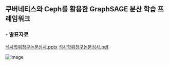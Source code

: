 ## 쿠버네티스와 Ceph를 활용한 GraphSAGE 분산 학습 프레임워크
### - 발표자료
[석사학위청구논문심사.pptx](https://github.com/user-attachments/files/19434488/석사학위청구논문심사.pptx)
[석사학위청구논문심사.pdf](https://github.com/user-attachments/files/19434491/석사학위청구논문심사.pdf)

![image](https://github.com/user-attachments/assets/893e59a1-a2b0-4ef3-bc31-a49d8c124519)
